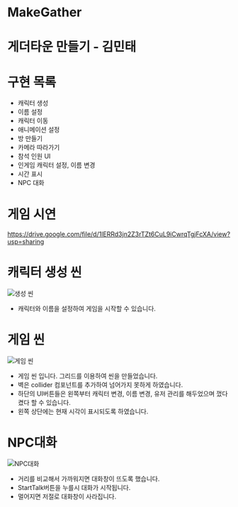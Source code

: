 # MakeGather

# 게더타운 만들기 - 김민태
# 구현 목록
- 캐릭터 생성
- 이름 설정
- 캐릭터 이동
- 애니메이션 설정
- 방 만들기
- 카메라 따라가기
- 참석 인원 UI
- 인게임 캐릭터 설정, 이름 변경
- 시간 표시
- NPC 대화

# 게임 시연
https://drive.google.com/file/d/1lERRd3jn2Z3rTZt6CuL9iCwrqTgjFcXA/view?usp=sharing

# 캐릭터 생성 씬
![생성 씬](https://github.com/rlaalsxo/MakeGather/assets/100994140/33a7e36c-8f2b-43b2-a89b-2e2b662e41c1)
- 캐릭터와 이름을 설정하여 게임을 시작할 수 있습니다.

# 게임 씬
![게임 씬](https://github.com/rlaalsxo/MakeGather/assets/100994140/d18d621c-43d1-4935-b1c4-fa4b1a76afde)
- 게임 씬 입니다. 그리드를 이용하여 씬을 만들었습니다.
- 벽은 collider 컴포넌트를 추가하여 넘어가지 못하게 하였습니다.
- 하단의 UI버튼들은 왼쪽부터 캐릭터 변경, 이름 변경, 유저 관리를 해두었으며 껐다 켰다 할 수 있습니다.
- 왼쪽 상단에는 현재 시각이 표시되도록 하였습니다.

# NPC대화
![NPC대화](https://github.com/rlaalsxo/MakeGather/assets/100994140/8eb97c68-e116-4a70-9afc-6d4abb9e65b1)
- 거리를 비교해서 가까워지면 대화창이 뜨도록 했습니다.
- StartTalk버튼을 누를시 대화가 시작됩니다.
- 멀어지면 저절로 대화창이 사라집니다.

